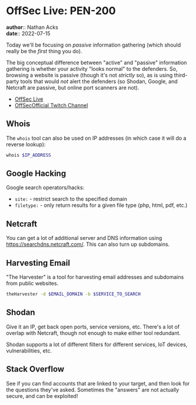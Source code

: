 # OffSec Live: PEN-200

**author**:: Nathan Acks  
**date**:: 2022-07-15

Today we'll be focusing on *passive* information gathering (which should really be the *first* thing you do).

The big conceptual difference between "active" and "passive" information gathering is whether your activity "looks normal" to the defenders. So, browsing a website is passive (though it's not *strictly* so), as is using third-party tools that would *not* alert the defenders (so Shodan, Google, and Netcraft are passive, but online port scanners are not).

* [OffSec Live](https://www.offensive-security.com/offsec/offsec-live/)
* [OffSecOfficial Twitch Channel](https://www.twitch.tv/offsecofficial)

## Whois

The `whois` tool can also be used on IP addresses (in which case it will do a reverse lookup):

```bash
whois $IP_ADDRESS 
```

## Google Hacking

Google search operators/hacks:

* `site:` - restrict search to the specified domain
* `filetype:` - only return results for a given file type (php, html, pdf, etc.)

## Netcraft

You can get a lot of additional server and DNS information using https://searchdns.netcraft.com/. This can also turn up subdomains.

## Harvesting Email

"The Harvester" is a tool for harvesting email addresses and subdomains from public websites.

```bash
theHarvester -d $EMAIL_DOMAIN -b $SERVICE_TO_SEARCH
```

## Shodan

Give it an IP, get back open ports, service versions, etc. There's a lot of overlap with Netcraft, though not enough to make either tool redundant.

Shodan supports a lot of different filters for different services, IoT devices, vulnerabilities, etc.

## Stack Overflow

See if you can find accounts that are linked to your target, and then look for the questions they've asked. Sometimes the "answers" are not actually secure, and can be exploited!
